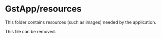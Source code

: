 # GstApp/resources

This folder contains resources (such as images) needed by the application. 

This file can be removed.
